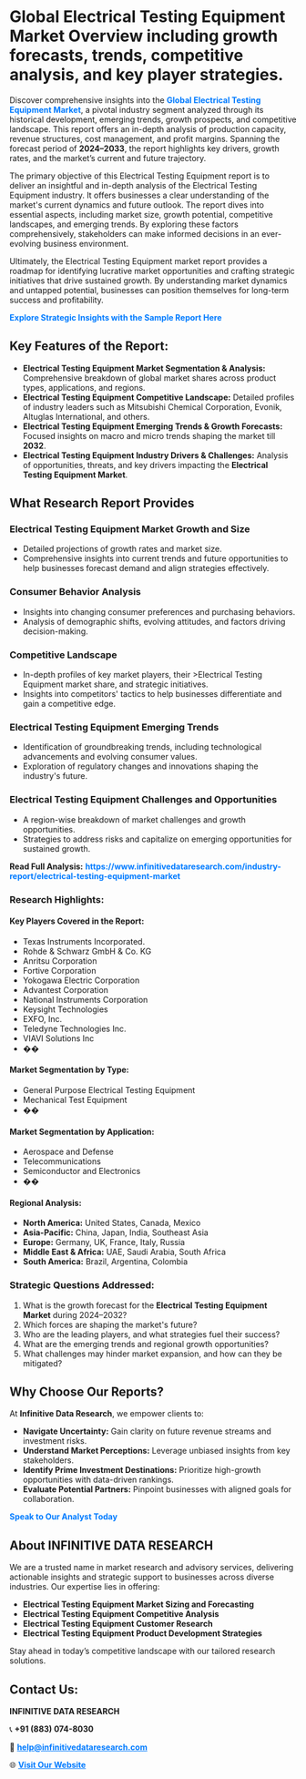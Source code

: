 <h1>Global Electrical Testing Equipment Market Overview including growth forecasts, trends, competitive analysis, and key player strategies.</h1>
<p>
Discover comprehensive insights into the 
<a href="https://www.infinitivedataresearch.com/industry-report/electrical-testing-equipment-market" rel="dofollow" style="color: #007BFF; text-decoration: none;"><strong>Global Electrical Testing Equipment Market</strong></a>, a pivotal industry segment analyzed through its historical development, emerging trends, growth prospects, and competitive landscape. This report offers an in-depth analysis of production capacity, revenue structures, cost management, and profit margins. Spanning the forecast period of <strong>2024–2033</strong>, the report highlights key drivers, growth rates, and the market’s current and future trajectory.
</p>
<p>
The primary objective of this Electrical Testing Equipment report is to deliver an insightful and in-depth analysis of the Electrical Testing Equipment industry. It offers businesses a clear understanding of the market's current dynamics and future outlook. The report dives into essential aspects, including market size, growth potential, competitive landscapes, and emerging trends. By exploring these factors comprehensively, stakeholders can make informed decisions in an ever-evolving business environment.
</p>
<p>
Ultimately, the Electrical Testing Equipment market report provides a roadmap for identifying lucrative market opportunities and crafting strategic initiatives that drive sustained growth. By understanding market dynamics and untapped potential, businesses can position themselves for long-term success and profitability.
</p>
<p>
<a href="https://www.infinitivedataresearch.com/request-sample/reportId=109116" style="color: #007BFF; text-decoration: none;"><strong>Explore Strategic Insights with the Sample Report Here</strong></a>
</p>

<h2>Key Features of the Report:</h2>
<ul>
<li><strong>Electrical Testing Equipment Market Segmentation & Analysis:</strong> Comprehensive breakdown of global market shares across product types, applications, and regions.</li>
<li><strong>Electrical Testing Equipment Competitive Landscape:</strong> Detailed profiles of industry leaders such as Mitsubishi Chemical Corporation, Evonik, Altuglas International, and others.</li>
<li><strong>Electrical Testing Equipment Emerging Trends & Growth Forecasts:</strong> Focused insights on macro and micro trends shaping the market till <strong>2032</strong>.</li>
<li><strong>Electrical Testing Equipment Industry Drivers & Challenges:</strong> Analysis of opportunities, threats, and key drivers impacting the <strong>Electrical Testing Equipment Market</strong>.</li>
</ul>

<h2>What Research Report Provides</h2>
<h3>Electrical Testing Equipment Market Growth and Size</h3>
<ul>
<li>Detailed projections of growth rates and market size.</li>
<li>Comprehensive insights into current trends and future opportunities to help businesses forecast demand and align strategies effectively.</li>
</ul>

<h3>Consumer Behavior Analysis</h3>
<ul>
<li>Insights into changing consumer preferences and purchasing behaviors.</li>
<li>Analysis of demographic shifts, evolving attitudes, and factors driving decision-making.</li>
</ul>

<h3>Competitive Landscape</h3>
<ul>
<li>In-depth profiles of key market players, their >Electrical Testing Equipment market share, and strategic initiatives.</li>
<li>Insights into competitors' tactics to help businesses differentiate and gain a competitive edge.</li>
</ul>

<h3>Electrical Testing Equipment Emerging Trends</h3>
<ul>
<li>Identification of groundbreaking trends, including technological advancements and evolving consumer values.</li>
<li>Exploration of regulatory changes and innovations shaping the industry's future.</li>
</ul>

<h3>Electrical Testing Equipment Challenges and Opportunities</h3>
<ul>
<li>A region-wise breakdown of market challenges and growth opportunities.</li>
<li>Strategies to address risks and capitalize on emerging opportunities for sustained growth.</li>
</ul>
<p><strong>Read Full Analysis:</strong> <a href="https://www.infinitivedataresearch.com/industry-report/electrical-testing-equipment-market" rel="dofollow" style="color: #007BFF; text-decoration: none;"><strong>https://www.infinitivedataresearch.com/industry-report/electrical-testing-equipment-market</strong></a></p>
<h3>Research Highlights:</h3>
<h4>Key Players Covered in the Report:</h4>
<ul><li>Texas Instruments Incorporated.</li><li>Rohde &amp; Schwarz GmbH &amp; Co. KG</li><li>Anritsu Corporation</li><li>Fortive Corporation</li><li>Yokogawa Electric Corporation</li><li>Advantest Corporation</li><li>National Instruments Corporation</li><li>Keysight Technologies</li><li>EXFO, Inc.</li><li>Teledyne Technologies Inc.</li><li>VIAVI Solutions Inc</li><li>��</li></ul>
<h4>Market Segmentation by Type:</h4>
<ul><li>General Purpose Electrical Testing Equipment</li><li>Mechanical Test Equipment</li><li>��</li></ul>
<h4>Market Segmentation by Application:</h4>
<ul><li>Aerospace and Defense</li><li>Telecommunications</li><li>Semiconductor and Electronics</li><li>��</li></ul>

<h4>Regional Analysis:</h4>
<ul>
<li><strong>North America:</strong> United States, Canada, Mexico</li>
<li><strong>Asia-Pacific:</strong> China, Japan, India, Southeast Asia</li>
<li><strong>Europe:</strong> Germany, UK, France, Italy, Russia</li>
<li><strong>Middle East & Africa:</strong> UAE, Saudi Arabia, South Africa</li>
<li><strong>South America:</strong> Brazil, Argentina, Colombia</li>
</ul>

<h3>Strategic Questions Addressed:</h3>
<ol>
<li>What is the growth forecast for the <strong>Electrical Testing Equipment Market</strong> during 2024–2032?</li>
<li>Which forces are shaping the market's future?</li>
<li>Who are the leading players, and what strategies fuel their success?</li>
<li>What are the emerging trends and regional growth opportunities?</li>
<li>What challenges may hinder market expansion, and how can they be mitigated?</li>
</ol>

<h2>Why Choose Our Reports?</h2>
<p>At <strong>Infinitive Data Research</strong>, we empower clients to:</p>
<ul>
<li><strong>Navigate Uncertainty:</strong> Gain clarity on future revenue streams and investment risks.</li>
<li><strong>Understand Market Perceptions:</strong> Leverage unbiased insights from key stakeholders.</li>
<li><strong>Identify Prime Investment Destinations:</strong> Prioritize high-growth opportunities with data-driven rankings.</li>
<li><strong>Evaluate Potential Partners:</strong> Pinpoint businesses with aligned goals for collaboration.</li>
</ul>
<p><a href="https://www.infinitivedataresearch.com/industry-report/electrical-testing-equipment-market" rel="dofollow" style="color: #007BFF; text-decoration: none;"><strong>Speak to Our Analyst Today</strong></a></p>

<h2>About INFINITIVE DATA RESEARCH</h2>
<p>We are a trusted name in market research and advisory services, delivering actionable insights and strategic support to businesses across diverse industries. Our expertise lies in offering:</p>
<ul>
<li><strong>Electrical Testing Equipment Market Sizing and Forecasting</strong></li>
<li><strong>Electrical Testing Equipment Competitive Analysis</strong></li>
<li><strong>Electrical Testing Equipment Customer Research</strong></li>
<li><strong>Electrical Testing Equipment Product Development Strategies</strong></li>
</ul>
<p>Stay ahead in today’s competitive landscape with our tailored research solutions.</p>

<h2>Contact Us:</h2>
<p><strong>INFINITIVE DATA RESEARCH</strong></p>
<p>📞 <strong>+91 (883) 074-8030</strong></p>
<p>📧 <strong><a href="mailto:help@infinitivedataresearch.com" style="color: #007BFF;">help@infinitivedataresearch.com</a></strong></p>
<p>🌐 <strong><a href="https://www.infinitivedataresearch.com" rel="dofollow" style="color: #007BFF;">Visit Our Website</a></strong></p>